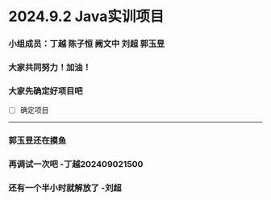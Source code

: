# 2024.9.2 Java实训项目
### 小组成员：丁越 陈子恒 阙文中 刘超 郭玉昱
### 大家共同努力！加油！
### 大家先确定好项目吧
- [ ] 确定项目
---
### 郭玉昱还在摸鱼
### 再调试一次吧 -丁越202409021500
### 还有一个半小时就解放了  -刘超



